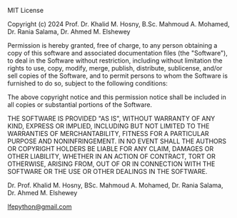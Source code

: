MIT License

Copyright (c) 2024 Prof. Dr. Khalid M. Hosny, B.Sc. Mahmoud A. Mohamed, Dr. Rania Salama, Dr. Ahmed M. Elshewey

Permission is hereby granted, free of charge, to any person obtaining a copy of this software and associated documentation files (the "Software"), to deal in the Software without restriction, including without limitation the rights to use, copy, modify, merge, publish, distribute, sublicense, and/or sell copies of the Software, and to permit persons to whom the Software is furnished to do so, subject to the following conditions:

The above copyright notice and this permission notice shall be included in all copies or substantial portions of the Software.

THE SOFTWARE IS PROVIDED "AS IS", WITHOUT WARRANTY OF ANY KIND, EXPRESS OR IMPLIED, INCLUDING BUT NOT LIMITED TO THE WARRANTIES OF MERCHANTABILITY, FITNESS FOR A PARTICULAR PURPOSE AND NONINFRINGEMENT. IN NO EVENT SHALL THE AUTHORS OR COPYRIGHT HOLDERS BE LIABLE FOR ANY CLAIM, DAMAGES OR OTHER LIABILITY, WHETHER IN AN ACTION OF CONTRACT, TORT OR OTHERWISE, ARISING FROM, OUT OF OR IN CONNECTION WITH THE SOFTWARE OR THE USE OR OTHER DEALINGS IN THE SOFTWARE.

Dr. Prof. Khalid M. Hosny, BSc. Mahmoud A. Mohamed, Dr. Rania Salama, Dr. Ahmed M. Elshewey

lfepython@gmail.com